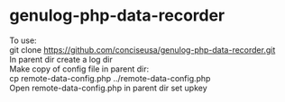 # genulog-php-data-recorder
To use:<br/> 
git clone https://github.com/conciseusa/genulog-php-data-recorder.git<br/>
In parent dir create a log dir<br/>
Make copy of config file in parent dir:<br/>
cp remote-data-config.php ../remote-data-config.php<br/>
Open remote-data-config.php in parent dir set upkey<br/> 
